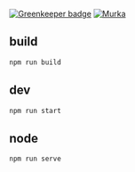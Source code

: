 
[![Greenkeeper badge](https://badges.greenkeeper.io/murka/starter.svg)](https://greenkeeper.io/)
[![Murka](https://cdn.mur.cx/public/github/svg/murka.svg)](https://mur.cx/)

## build

```sh
npm run build
```

## dev

```sh
npm run start
```

## node

```sh
npm run serve
```

